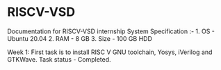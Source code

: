 # RISCV-VSD
Documentation for RISCV-VSD internship
System Specification :- 
    1. OS - Ubuntu 20.04 
    2. RAM - 8 GB
    3. Size - 100 GB HDD


Week 1:
First task is to install RISC V GNU toolchain, Yosys, iVerilog and GTKWave.
Task status - Completed.
